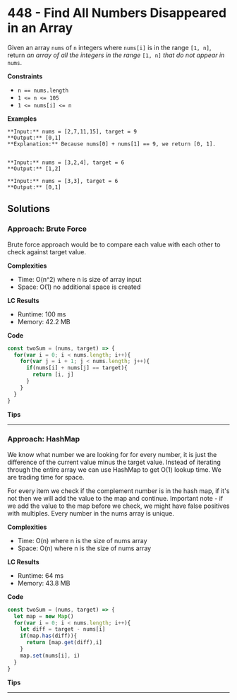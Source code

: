 # 448 - Find All Numbers Disappeared in an Array
Given an array `nums` of `n` integers where `nums[i]` is in the range `[1, n]`, return _an array of all the integers in the range_ `[1, n]` _that do not appear in_ `nums`.

**Constraints**
-   `n == nums.length`
-   `1 <= n <= 105`
-   `1 <= nums[i] <= n`

**Examples**
```
**Input:** nums = [2,7,11,15], target = 9
**Output:** [0,1]
**Explanation:** Because nums[0] + nums[1] == 9, we return [0, 1].


**Input:** nums = [3,2,4], target = 6
**Output:** [1,2]

**Input:** nums = [3,3], target = 6
**Output:** [0,1]
```

## Solutions

### Approach: Brute Force
Brute force approach would be to compare each value with each other to check against target value.

**Complexities**
- Time: O(n^2) where n is size of array input
- Space: O(1) no additional space is created

**LC Results**
- Runtime: 100 ms
- Memory: 42.2 MB

**Code**
```js
const twoSum = (nums, target) => {
  for(var i = 0; i < nums.length; i++){
    for(var j = i + 1; j < nums.length; j++){
      if(nums[i] + nums[j] == target){
        return [i, j]
      }
    }
  }
}
```

**Tips**

---

### Approach:  HashMap
We know what number we are looking for for every number, it is just the difference of the current value minus the target value. Instead of iterating through the entire array we can use HashMap to get O(1) lookup time. We are trading time for space.

For every item we check if the complement number is in the hash map, if it's not then we will add the value to the map and continue. Important note - if we add the value to the map before we check, we might have false positives with multiples. Every number in the nums array is unique.

**Complexities**
- Time: O(n) where n is the size of nums array
- Space: O(n) where n is the size of nums array

**LC Results**
- Runtime: 64 ms
- Memory: 43.8 MB

**Code**
```js
const twoSum = (nums, target) => {
  let map = new Map()
  for(var i = 0; i < nums.length; i++){
    let diff = target - nums[i]
    if(map.has(diff)){
      return [map.get(diff),i]
    }
    map.set(nums[i], i)
  }
}
```

**Tips**

---